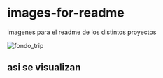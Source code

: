 # images-for-readme
imagenes para el readme de los distintos proyectos 

![fondo_trip](https://user-images.githubusercontent.com/4119658/82742439-27330b80-9d2c-11ea-931d-3f8948f081b8.png)

## asi se visualizan 
